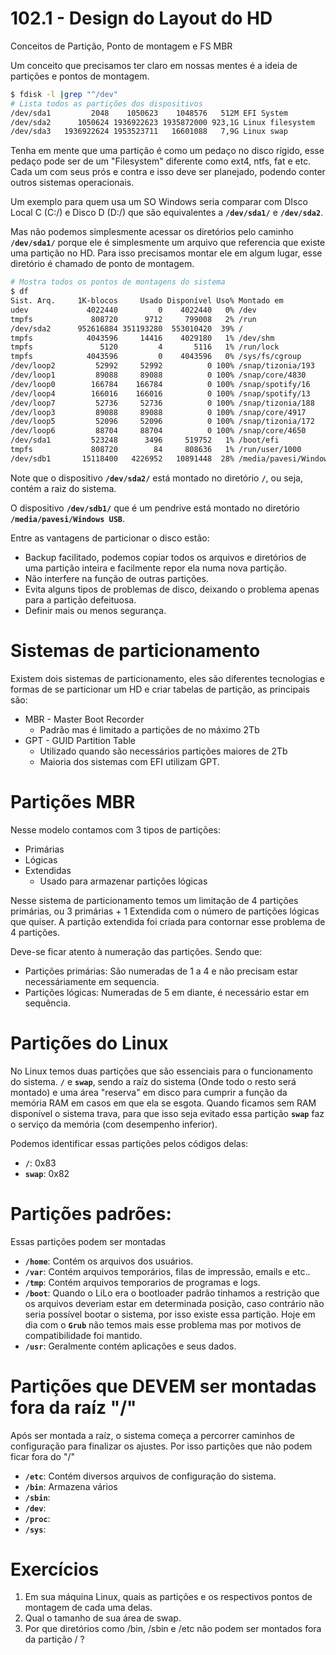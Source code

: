 # 102.1 - Design do Layout do HD

Conceitos de Partição, Ponto de montagem e FS MBR



Um conceito que precisamos ter claro em nossas mentes é a ideia de partições e pontos de montagem.

```bash
$ fdisk -l |grep "^/dev"
# Lista todos as partições dos dispositivos
/dev/sda1         2048    1050623    1048576   512M EFI System
/dev/sda2      1050624 1936922623 1935872000 923,1G Linux filesystem
/dev/sda3   1936922624 1953523711   16601088   7,9G Linux swap

```

Tenha em mente que uma partição é como um pedaço no disco rígido, esse pedaço pode ser de um "Filesystem" diferente como ext4, ntfs, fat e etc. Cada um com seus prós e contra e isso deve ser planejado, podendo conter outros sistemas operacionais. 

Um exemplo para quem usa um SO Windows seria comparar com DIsco Local C (C:/) e Disco D (D:/) que são equivalentes a **`/dev/sda1/`** e **`/dev/sda2`**.

Mas não podemos simplesmente acessar os diretórios pelo caminho **`/dev/sda1/`** porque ele é simplesmente um arquivo que referencia que existe uma partição no HD. Para isso precisamos montar ele em algum lugar, esse diretório é chamado de ponto de montagem.



```bash
# Mostra todos os pontos de montagens do sistema
$ df
Sist. Arq.     1K-blocos     Usado Disponível Uso% Montado em
udev             4022440         0    4022440   0% /dev
tmpfs             808720      9712     799008   2% /run
/dev/sda2      952616884 351193280  553010420  39% /
tmpfs            4043596     14416    4029180   1% /dev/shm
tmpfs               5120         4       5116   1% /run/lock
tmpfs            4043596         0    4043596   0% /sys/fs/cgroup
/dev/loop2         52992     52992          0 100% /snap/tizonia/193
/dev/loop1         89088     89088          0 100% /snap/core/4830
/dev/loop0        166784    166784          0 100% /snap/spotify/16
/dev/loop4        166016    166016          0 100% /snap/spotify/13
/dev/loop7         52736     52736          0 100% /snap/tizonia/188
/dev/loop3         89088     89088          0 100% /snap/core/4917
/dev/loop5         52096     52096          0 100% /snap/tizonia/172
/dev/loop6         88704     88704          0 100% /snap/core/4650
/dev/sda1         523248      3496     519752   1% /boot/efi
tmpfs             808720        84     808636   1% /run/user/1000
/dev/sdb1       15118400   4226952   10891448  28% /media/pavesi/Windows USB
```

Note que o dispositivo **`/dev/sda2/`** está montado no diretório **`/`**, ou seja, contém a raiz do sistema.

O dispositivo **`/dev/sdb1/`** que é um pendrive está montado no diretório **`/media/pavesi/Windows USB`**.

 

Entre as vantagens de particionar o disco estão:

- Backup facilitado, podemos copiar todos os arquivos e diretórios de uma partição inteira e facilmente repor ela numa nova partição.
- Não interfere na função de outras partições.
- Evita alguns tipos de problemas de disco, deixando o problema apenas para a partição defeituosa.
- Definir mais ou menos segurança.



# Sistemas de particionamento

Existem dois sistemas de particionamento, eles são diferentes tecnologias e formas de se particionar um HD e criar tabelas de partição, as principais são:

- MBR - Master Boot Recorder
  - Padrão mas é limitado a partições de no máximo 2Tb
- GPT - GUID Partition Table
  - Utilizado quando são necessários partições maiores de 2Tb
  - Maioria dos sistemas com EFI utilizam GPT. 



# Partições MBR

Nesse modelo contamos com 3 tipos de partições:



- Primárias
- Lógicas
- Extendidas
  - Usado para armazenar partições lógicas



Nesse sistema de particionamento temos um limitação de 4 partições primárias, ou 3 primárias + 1 Extendida com o número de partições lógicas que quiser. A partição extendida foi criada para contornar esse problema de 4 partições.



Deve-se ficar atento à numeração das partições. Sendo que:



- Partições primárias: São numeradas de 1 a 4 e não precisam estar necessáriamente em sequencia.
- Partições lógicas: Numeradas de 5 em diante, é necessário estar em sequência.



# Partições do Linux



No Linux temos duas partições que são essenciais para o funcionamento do sistema. **`/`** e **`swap`**, sendo a raíz do sistema (Onde todo o resto será montado) e uma área "reserva" em disco para cumprir a função da memória RAM em casos em que ela se esgota. Quando ficamos sem RAM disponível o sistema trava, para que isso seja evitado essa partição **`swap`** faz o serviço da memória (com desempenho inferior).

Podemos identificar essas partições pelos códigos delas:

- **`/`**: 0x83
- **`swap`**: 0x82

# Partições padrões:

Essas partições podem ser montadas  

- **`/home`**: Contém os arquivos dos usuários.
- **`/var`**:  Contém arquivos temporários, filas de impressão, emails e etc..
- **`/tmp`**: Contém arquivos temporarios de programas e logs.
- **`/boot`**:  Quando o LiLo era o bootloader padrão tinhamos a restrição que os arquivos deveriam estar em determinada posição, caso contrário não seria possível bootar o sistema, por isso existe essa partição. Hoje em dia com o **`Grub`** não temos mais esse problema mas por motivos de compatibilidade foi mantido.
- **`/usr`**: Geralmente contém aplicações e seus dados.

# Partições que DEVEM ser montadas fora da raíz "/"

Após ser montada a raíz, o sistema começa a percorrer caminhos de configuração para finalizar os ajustes. Por isso partições que não podem ficar fora do "/"

- **`/etc`**: Contém diversos arquivos de configuração do sistema.
- **`/bin`**:  Armazena vários 
- **`/sbin`**:
- **`/dev`**:
- **`/proc`**:
- **`/sys`**:

# Exercícios

1. Em sua máquina Linux, quais as partições e os respectivos pontos de montagem de cada uma delas.
2. Qual o tamanho de sua área de swap.
3. Por que diretórios como /bin, /sbin e /etc não podem ser montados fora da partição / ?
